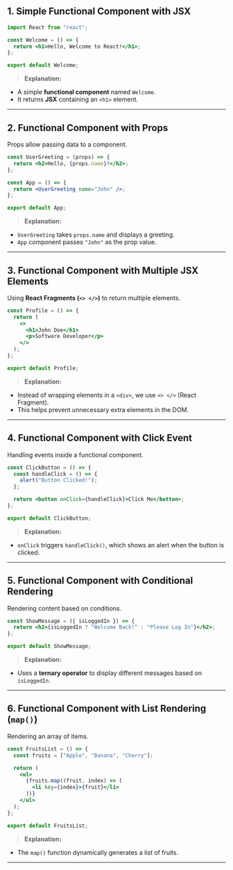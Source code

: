 ## **1. Simple Functional Component with JSX**
```jsx
import React from "react";

const Welcome = () => {
  return <h1>Hello, Welcome to React!</h1>;
};

export default Welcome;
```
> **Explanation:**  
- A simple **functional component** named `Welcome`.  
- It returns **JSX** containing an `<h1>` element.

---

## **2. Functional Component with Props**
Props allow passing data to a component.

```jsx
const UserGreeting = (props) => {
  return <h2>Hello, {props.name}!</h2>;
};

const App = () => {
  return <UserGreeting name="John" />;
};

export default App;
```
> **Explanation:**  
- `UserGreeting` takes `props.name` and displays a greeting.  
- `App` component passes `"John"` as the prop value.

---

## **3. Functional Component with Multiple JSX Elements**
Using **React Fragments (`<> </>`)** to return multiple elements.

```jsx
const Profile = () => {
  return (
    <>
      <h1>John Doe</h1>
      <p>Software Developer</p>
    </>
  );
};

export default Profile;
```
> **Explanation:**  
- Instead of wrapping elements in a `<div>`, we use `<> </>` (React Fragment).  
- This helps prevent unnecessary extra elements in the DOM.

---

## **4. Functional Component with Click Event**
Handling events inside a functional component.

```jsx
const ClickButton = () => {
  const handleClick = () => {
    alert("Button Clicked!");
  };

  return <button onClick={handleClick}>Click Me</button>;
};

export default ClickButton;
```
> **Explanation:**  
- `onClick` triggers `handleClick()`, which shows an alert when the button is clicked.

---

## **5. Functional Component with Conditional Rendering**
Rendering content based on conditions.

```jsx
const ShowMessage = ({ isLoggedIn }) => {
  return <h2>{isLoggedIn ? "Welcome Back!" : "Please Log In"}</h2>;
};

export default ShowMessage;
```
> **Explanation:**  
- Uses a **ternary operator** to display different messages based on `isLoggedIn`.

---

## **6. Functional Component with List Rendering (`map()`)**
Rendering an array of items.

```jsx
const FruitsList = () => {
  const fruits = ["Apple", "Banana", "Cherry"];

  return (
    <ul>
      {fruits.map((fruit, index) => (
        <li key={index}>{fruit}</li>
      ))}
    </ul>
  );
};

export default FruitsList;
```
> **Explanation:**  
- The `map()` function dynamically generates a list of fruits.

---
